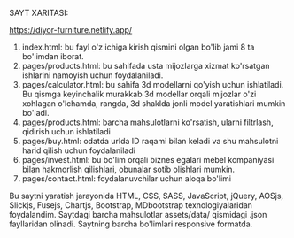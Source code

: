 SAYT XARITASI:

https://diyor-furniture.netlify.app/

1. index.html: bu fayl o'z ichiga kirish qismini olgan bo'lib jami 8 ta bo'limdan iborat.
2. pages/products.html: bu sahifada usta mijozlarga xizmat ko'rsatgan ishlarini namoyish uchun foydalaniladi.
3. pages/calculator.html: bu sahifa 3d modellarni qo'yish uchun ishlatiladi. Bu qismga keyinchalik murakkab 3d modellar orqali mijozlar o'zi xohlagan o'lchamda, rangda, 3d shaklda jonli model yaratishlari mumkin bo'ladi.
4. pages/products.html: barcha mahsulotlarni ko'rsatish, ularni filtrlash, qidirish uchun ishlatiladi
5. pages/buy.html: odatda urlda ID raqami bilan keladi va shu mahsulotni harid qilish uchun foydalaniladi
6. pages/invest.html: bu bo'lim orqali biznes egalari mebel kompaniyasi bilan hakmorlish qilishlari, obunalar sotib olishlari mumkin.
7. pages/contact.html: foydalanuvchilar uchun aloqa bo'limi

Bu saytni yaratish jarayonida HTML, CSS, SASS, JavaScript, jQuery, AOSjs, Slickjs, Fusejs, Chartjs, Bootstrap, MDbootstrap texnologiyalaridan foydalandim. Saytdagi barcha mahsulotlar assets/data/ qismidagi .json fayllaridan olinadi. Saytning barcha bo'limlari responsive formatda.

